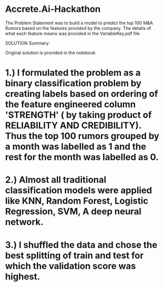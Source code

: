 # Accrete.Ai-Hackathon

The Problem Statement was to build a model to predict the top 100 M&A Rumors based on the features provided by the company.
The details of what each feature means was provided in the VariableKey.pdf file

SOLUTION Summary: 

Original solution is provided in the notebook

# 1.) I formulated the problem as a binary classification problem by creating labels based on ordering of the feature engineered column 'STRENGTH' ( by taking product of RELIABILITY AND CREDIBILITY). Thus the top 100 rumors grouped by a month was labelled as 1 and the rest for the month was labelled as 0.

# 2.) Almost all traditional classification models were applied like KNN, Random Forest, Logistic Regression, SVM, A deep neural network.

# 3.) I shuffled the data and chose the best splitting of train and test for which the validation score was highest.
